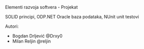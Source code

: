 Elementi razvoja softvera - Projekat  

SOLID principi, ODP.NET Oracle baza podataka, NUnit unit testovi 

Autori:
- Bogdan Drljević @Drxy0  
- Milan Reljin @reljin
